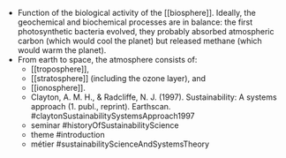 - Function of the biological activity of the [[biosphere]]. Ideally, the geochemical and biochemical processes are in balance: the first photosynthetic bacteria evolved, they probably absorbed atmospheric carbon (which would cool the planet) but released methane (which would warm the planet).
- From earth to space, the atmosphere consists of:
	- [[troposphere]],
	- [[stratosphere]] (including the ozone layer), and
	- [[ionosphere]].
	- Clayton, A. M. H., & Radcliffe, N. J. (1997). Sustainability: A systems approach (1. publ., reprint). Earthscan. #claytonSustainabilitySystemsApproach1997
	- seminar #historyOfSustainabilityScience
	- theme #introduction
	- métier #sustainabilityScienceAndSystemsTheory